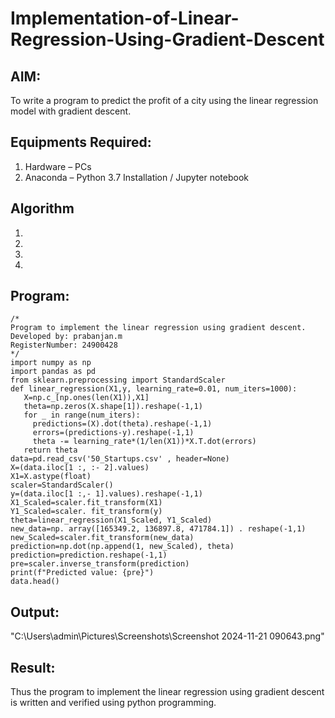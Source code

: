 # Implementation-of-Linear-Regression-Using-Gradient-Descent

## AIM:
To write a program to predict the profit of a city using the linear regression model with gradient descent.

## Equipments Required:
1. Hardware – PCs
2. Anaconda – Python 3.7 Installation / Jupyter notebook

## Algorithm
1. 
2. 
3. 
4. 

## Program:
```
/*
Program to implement the linear regression using gradient descent.
Developed by: prabanjan.m
RegisterNumber: 24900428
*/
import numpy as np
import pandas as pd
from sklearn.preprocessing import StandardScaler
def linear_regression(X1,y, learning_rate=0.01, num_iters=1000):
   X=np.c_[np.ones(len(X1)),X1]
   theta=np.zeros(X.shape[1]).reshape(-1,1)
   for _ in range(num_iters):
     predictions=(X).dot(theta).reshape(-1,1)
     errors=(predictions-y).reshape(-1,1)
     theta -= learning_rate*(1/len(X1))*X.T.dot(errors)
   return theta
data=pd.read_csv('50_Startups.csv' , header=None)
X=(data.iloc[1 :, :- 2].values)
X1=X.astype(float)
scaler=StandardScaler()
y=(data.iloc[1 :,- 1].values).reshape(-1,1)
X1_Scaled=scaler.fit_transform(X1)
Y1_Scaled=scaler. fit_transform(y)
theta=linear_regression(X1_Scaled, Y1_Scaled)
new_data=np. array([165349.2, 136897.8, 471784.1]) . reshape(-1,1)
new_Scaled=scaler.fit_transform(new_data)
prediction=np.dot(np.append(1, new_Scaled), theta)
prediction=prediction.reshape(-1,1)
pre=scaler.inverse_transform(prediction)
print(f"Predicted value: {pre}")
data.head()
```

## Output:
"C:\Users\admin\Pictures\Screenshots\Screenshot 2024-11-21 090643.png"


## Result:
Thus the program to implement the linear regression using gradient descent is written and verified using python programming.
